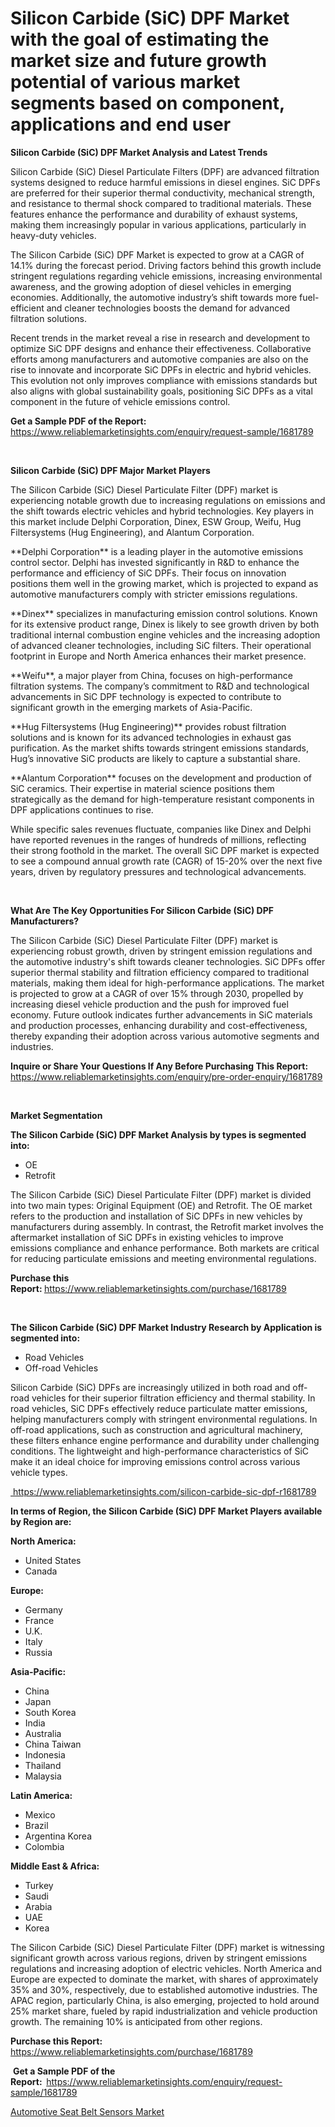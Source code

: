 <p><h1>Silicon Carbide (SiC) DPF Market with the goal of estimating the market size and future growth potential of various market segments based on component, applications and end user</h1></p><p><strong>Silicon Carbide (SiC) DPF Market Analysis and Latest Trends</strong></p>
<p><p>Silicon Carbide (SiC) Diesel Particulate Filters (DPF) are advanced filtration systems designed to reduce harmful emissions in diesel engines. SiC DPFs are preferred for their superior thermal conductivity, mechanical strength, and resistance to thermal shock compared to traditional materials. These features enhance the performance and durability of exhaust systems, making them increasingly popular in various applications, particularly in heavy-duty vehicles. </p><p>The Silicon Carbide (SiC) DPF Market is expected to grow at a CAGR of 14.1% during the forecast period. Driving factors behind this growth include stringent regulations regarding vehicle emissions, increasing environmental awareness, and the growing adoption of diesel vehicles in emerging economies. Additionally, the automotive industry’s shift towards more fuel-efficient and cleaner technologies boosts the demand for advanced filtration solutions. </p><p>Recent trends in the market reveal a rise in research and development to optimize SiC DPF designs and enhance their effectiveness. Collaborative efforts among manufacturers and automotive companies are also on the rise to innovate and incorporate SiC DPFs in electric and hybrid vehicles. This evolution not only improves compliance with emissions standards but also aligns with global sustainability goals, positioning SiC DPFs as a vital component in the future of vehicle emissions control.</p></p>
<p><strong>Get a Sample PDF of the Report:&nbsp;</strong> <a href="https://www.reliablemarketinsights.com/enquiry/request-sample/1681789?utm_campaign=1938&utm_medium=2&utm_source=Github&utm_content=ia&utm_term=24032025&utm_id=silicon-carbide-sic-dpf">https://www.reliablemarketinsights.com/enquiry/request-sample/1681789</a></p>
<p>&nbsp;</p>
<p><strong>Silicon Carbide (SiC) DPF Major Market Players</strong></p>
<p><p>The Silicon Carbide (SiC) Diesel Particulate Filter (DPF) market is experiencing notable growth due to increasing regulations on emissions and the shift towards electric vehicles and hybrid technologies. Key players in this market include Delphi Corporation, Dinex, ESW Group, Weifu, Hug Filtersystems (Hug Engineering), and Alantum Corporation.</p><p>**Delphi Corporation** is a leading player in the automotive emissions control sector. Delphi has invested significantly in R&D to enhance the performance and efficiency of SiC DPFs. Their focus on innovation positions them well in the growing market, which is projected to expand as automotive manufacturers comply with stricter emissions regulations.</p><p>**Dinex** specializes in manufacturing emission control solutions. Known for its extensive product range, Dinex is likely to see growth driven by both traditional internal combustion engine vehicles and the increasing adoption of advanced cleaner technologies, including SiC filters. Their operational footprint in Europe and North America enhances their market presence.</p><p>**Weifu**, a major player from China, focuses on high-performance filtration systems. The company’s commitment to R&D and technological advancements in SiC DPF technology is expected to contribute to significant growth in the emerging markets of Asia-Pacific.</p><p>**Hug Filtersystems (Hug Engineering)** provides robust filtration solutions and is known for its advanced technologies in exhaust gas purification. As the market shifts towards stringent emissions standards, Hug’s innovative SiC products are likely to capture a substantial share.</p><p>**Alantum Corporation** focuses on the development and production of SiC ceramics. Their expertise in material science positions them strategically as the demand for high-temperature resistant components in DPF applications continues to rise.</p><p>While specific sales revenues fluctuate, companies like Dinex and Delphi have reported revenues in the ranges of hundreds of millions, reflecting their strong foothold in the market. The overall SiC DPF market is expected to see a compound annual growth rate (CAGR) of 15-20% over the next five years, driven by regulatory pressures and technological advancements.</p></p>
<p>&nbsp;</p>
<p><strong>What Are The Key Opportunities For Silicon Carbide (SiC) DPF Manufacturers?</strong></p>
<p><p>The Silicon Carbide (SiC) Diesel Particulate Filter (DPF) market is experiencing robust growth, driven by stringent emission regulations and the automotive industry's shift towards cleaner technologies. SiC DPFs offer superior thermal stability and filtration efficiency compared to traditional materials, making them ideal for high-performance applications. The market is projected to grow at a CAGR of over 15% through 2030, propelled by increasing diesel vehicle production and the push for improved fuel economy. Future outlook indicates further advancements in SiC materials and production processes, enhancing durability and cost-effectiveness, thereby expanding their adoption across various automotive segments and industries.</p></p>
<p><strong>Inquire or Share Your Questions If Any Before Purchasing This Report:</strong> <a href="https://www.reliablemarketinsights.com/enquiry/pre-order-enquiry/1681789?utm_campaign=1938&utm_medium=2&utm_source=Github&utm_content=ia&utm_term=24032025&utm_id=silicon-carbide-sic-dpf">https://www.reliablemarketinsights.com/enquiry/pre-order-enquiry/1681789</a></p>
<p>&nbsp;</p>
<p><strong>Market Segmentation</strong></p>
<p><strong>The Silicon Carbide (SiC) DPF Market Analysis by types is segmented into:</strong></p>
<p><ul><li>OE</li><li>Retrofit</li></ul></p>
<p><p>The Silicon Carbide (SiC) Diesel Particulate Filter (DPF) market is divided into two main types: Original Equipment (OE) and Retrofit. The OE market refers to the production and installation of SiC DPFs in new vehicles by manufacturers during assembly. In contrast, the Retrofit market involves the aftermarket installation of SiC DPFs in existing vehicles to improve emissions compliance and enhance performance. Both markets are critical for reducing particulate emissions and meeting environmental regulations.</p></p>
<p><strong>Purchase this Report:&nbsp;</strong><a href="https://www.reliablemarketinsights.com/purchase/1681789?utm_campaign=1938&utm_medium=2&utm_source=Github&utm_content=ia&utm_term=24032025&utm_id=silicon-carbide-sic-dpf">https://www.reliablemarketinsights.com/purchase/1681789</a></p>
<p>&nbsp;</p>
<p><strong>The Silicon Carbide (SiC) DPF Market Industry Research by Application is segmented into:</strong></p>
<p><ul><li>Road Vehicles</li><li>Off-road Vehicles</li></ul></p>
<p><p>Silicon Carbide (SiC) DPFs are increasingly utilized in both road and off-road vehicles for their superior filtration efficiency and thermal stability. In road vehicles, SiC DPFs effectively reduce particulate matter emissions, helping manufacturers comply with stringent environmental regulations. In off-road applications, such as construction and agricultural machinery, these filters enhance engine performance and durability under challenging conditions. The lightweight and high-performance characteristics of SiC make it an ideal choice for improving emissions control across various vehicle types.</p></p>
<p><a href="https://www.reliablemarketinsights.com/silicon-carbide-sic-dpf-r1681789?utm_campaign=1938&utm_medium=2&utm_source=Github&utm_content=ia&utm_term=24032025&utm_id=silicon-carbide-sic-dpf">&nbsp;https://www.reliablemarketinsights.com/silicon-carbide-sic-dpf-r1681789</a></p>
<p><strong>In terms of Region, the Silicon Carbide (SiC) DPF Market Players available by Region are:</strong></p>
<p>
    <p> <strong> North America: </strong>
        <ul>
            <li>United States</li>
            <li>Canada</li>
        </ul>
        </p> 
    <p> <strong> Europe: </strong>
        <ul>
            <li>Germany</li>
            <li>France</li>
            <li>U.K.</li>
            <li>Italy</li>
            <li>Russia</li>
        </ul>
        </p> 
    <p> <strong> Asia-Pacific: </strong>
        <ul>
            <li>China</li>
            <li>Japan</li>
            <li>South Korea</li>
            <li>India</li>
            <li>Australia</li>
            <li>China Taiwan</li>
            <li>Indonesia</li>
            <li>Thailand</li>
            <li>Malaysia</li>
        </ul>
        </p> 
    <p> <strong> Latin America: </strong>
        <ul>
            <li>Mexico</li>
            <li>Brazil</li>
            <li>Argentina Korea</li>
            <li>Colombia</li>
        </ul>
        </p> 
    <p> <strong> Middle East & Africa: </strong>
        <ul>
            <li>Turkey</li>
            <li>Saudi</li>
            <li>Arabia</li>
            <li>UAE</li>
            <li>Korea</li>
        </ul>
    </p>
    </p>
<p><p>The Silicon Carbide (SiC) Diesel Particulate Filter (DPF) market is witnessing significant growth across various regions, driven by stringent emissions regulations and increasing adoption of electric vehicles. North America and Europe are expected to dominate the market, with shares of approximately 35% and 30%, respectively, due to established automotive industries. The APAC region, particularly China, is also emerging, projected to hold around 25% market share, fueled by rapid industrialization and vehicle production growth. The remaining 10% is anticipated from other regions.</p></p>
<p><strong>Purchase this Report: </strong><a href="https://www.reliablemarketinsights.com/purchase/1681789?utm_campaign=1938&utm_medium=2&utm_source=Github&utm_content=ia&utm_term=24032025&utm_id=silicon-carbide-sic-dpf">https://www.reliablemarketinsights.com/purchase/1681789</a></p>
<p>&nbsp;<strong>Get a Sample PDF of the Report:&nbsp;&nbsp;</strong><a href="https://www.reliablemarketinsights.com/enquiry/request-sample/1681789?utm_campaign=1938&utm_medium=2&utm_source=Github&utm_content=ia&utm_term=24032025&utm_id=silicon-carbide-sic-dpf">https://www.reliablemarketinsights.com/enquiry/request-sample/1681789</a></p>
<p><strong></strong></p>
<p><p><a href="https://github.com/angelajermaine/Market-Research-Report-List-6/blob/main/automotive-seat-belt-sensors-market.md?utm_campaign=1938&utm_medium=2&utm_source=Github&utm_content=ia&utm_term=24032025&utm_id=silicon-carbide-sic-dpf">Automotive Seat Belt Sensors Market</a></p></p>